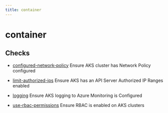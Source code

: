 ```yaml
---
title: container
---
```


# container

## Checks


- [configured-network-policy](configured-network-policy) Ensure AKS cluster has Network Policy configured

- [limit-authorized-ips](limit-authorized-ips) Ensure AKS has an API Server Authorized IP Ranges enabled

- [logging](logging) Ensure AKS logging to Azure Monitoring is Configured

- [use-rbac-permissions](use-rbac-permissions) Ensure RBAC is enabled on AKS clusters



